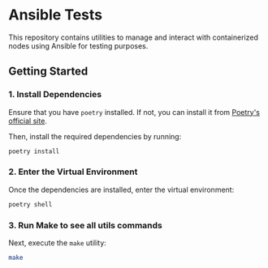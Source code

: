 # Ansible Tests

This repository contains utilities to manage and interact with containerized nodes using Ansible for testing purposes.

## Getting Started

### 1. Install Dependencies

Ensure that you have `poetry` installed. If not, you can install it from [Poetry's official site](https://python-poetry.org/docs/#installation).

Then, install the required dependencies by running:

```bash
poetry install
```

### 2. Enter the Virtual Environment

Once the dependencies are installed, enter the virtual environment:

```bash
poetry shell
```

### 3. Run Make to see all utils commands

Next, execute the `make` utility:

```bash
make
```
